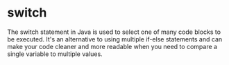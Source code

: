 # switch
The switch statement in Java is used to select one of many code blocks to be executed. It's an alternative to using multiple if-else statements and can make your code cleaner and more readable when you need to compare a single variable to multiple values.
